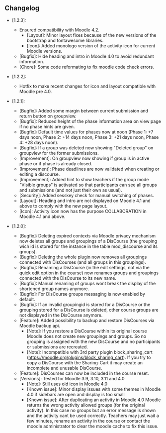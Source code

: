## Changelog ##
- [1.2.3]:
    - Ensured compatibility with Moodle 4.2.
        - [Layout]: Minor layout fixes because of the new versions of the bootstrap and fontawesome libraries.
        - [Icon]: Added monologo version of the activity icon for current Moodle versions.
    - [Bugfix]: Hide heading and intro in Moodle 4.0 to avoid redundant information.
    - [Chore]: Some code reformating to fix moodle code check errors.

- [1.2.2]:
    - Hotfix to make recent changes for icon and layout compatible with Moodle pre 4.0.

- [1.2.1]:
    - [Bugfix]: Added some margin between current submission and return button on groupview.
    - [Bugfix]: Reduced height of the phase information area on view page if no phase hints are given.
    - [Bugfix]: Default time values for phases now at noon (Phase 1: +7 days noon, Phase 2: +14 days noon, Phase 3: +21 days noon, Phase 4: +28 days noon).
    - [Bugfix]: If a group was deleted now showing "Deleted group" on groupview for the former submissions.
    - [Improvement]: On groupview now showing if group is in active phase or if phase is already closed.
    - [Improvement]: Phase deadlines are now validated when creating or editing a discourse.
    - [Improvement]: Added hint to show teachers if the group mode "Visible groups" is activated so that participants can see all groups and submissions (and not just their own as usual).
    - [Security]: Added sesskey check for manual switching of phases.
    - [Layout]: Heading and intro are not displayed on Moodle 4.1 and above to comply with the new page layout.
    - [Icon]: Activity icon now has the purpose COLLABORATION in Moodle 4.1 and above.

- [1.2.0]:
    - [Bugfix]: Deleting expired contexts via Moodle privacy mechanism now deletes all groups and groupings of a DisCourse (the grouping wich id is stored for the instance in the table mod_discourse and its groups).
    - [Bugfix]: Deleting the whole plugin now removes all groupings connected with DisCourses (and all groups in this groupings).
    - [Bugfix]: Renaming a DisCourse (in the edit settings, not via the quick edit option in the course) now renames groups and groupings connected with the DisCourse to its new name.
    - [Bugfix]: Manual renaming of groups wont break the display of the shortened group names anymore.
    - [Bugfix]: For DisCourse groups messaging is now enabled by default.
    - [Bugfix]: If an invalid groupingid is stored for a DisCourse or the grouping stored for a DisCourse is deleted, other course groups are not displayed in the DisCourse anymore.
    - [Feature]: Added possibility to backup and restore DisCourses via Moodle backup api.
        - [Note]: If you restore a DisCourse within its original course Moodle does not create new groupings and groups. So no grouping is assigned with the new DisCourse and no participants or submissions are recreated.
        - [Note]: Incompatible with 3rd party plugin block_sharing_cart (https://moodle.org/plugins/block_sharing_cart). If you try to copy a DisCourse with the Sharing-Cart it may create an incomplete and unusable DisCourse.
    - [Feature]: DisCourses can now be included in the course reset.
    - [Versions]: Tested for Moodle 3.9, 3.10, 3.11 and 4.0
        - [Note]: Still uses old icon in Moodle 4.0
        - [Known issue]: Minor display issues with some themes in Moodle 4.0 if sidebars are open and display is too small
        - [Known issue]: After duplicating an activity in Moodle 4.0 Moodle returns the wrong activity allowed groups (for the original activity). In this case no groups but an error message is shown and the activity cant be used correctly. Teachers may just wait a few minutes, rename an activity in the course or contact the moodle administrator to clear the moodle cache to fix this issue.
